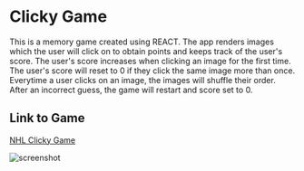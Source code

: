 # Clicky Game

This is a memory game created using REACT.  The app renders images which the user will click on to obtain points and keeps track of the user's score. The user's score increases when clicking an image for the first time. The user's score will reset to 0 if they click the same image more than once.  Everytime a user clicks on an image, the images will shuffle their order.  After an incorrect guess, the game will restart and score set to 0.


## Link to Game

[NHL Clicky Game](https://thawing-headland-85137.herokuapp.com)

![screenshot](./public/img/screenshot.png)